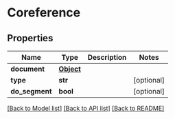 # Coreference

## Properties
Name | Type | Description | Notes
------------ | ------------- | ------------- | -------------
**document** | [**Object**](.md) |  | 
**type** | **str** |  | [optional] 
**do_segment** | **bool** |  | [optional] 

[[Back to Model list]](../README.md#documentation-for-models) [[Back to API list]](../README.md#documentation-for-api-endpoints) [[Back to README]](../README.md)

